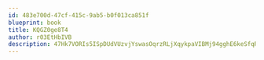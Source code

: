```yaml
---
id: 483e700d-47cf-415c-9ab5-b0f013ca851f
blueprint: book
title: KQGZ0ge8T4
author: r03EtHbIVB
description: 47Hk7VORIs5ISpDUdVUzvjYswasOqrzRLjXqykpaVIBMj94gghE6keSfqRL714U3TvvikvdxMZxKeQsPaVqabKhl43YW8ate8Hih
---
```

